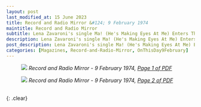 ```yaml
---
layout: post
last_modified_at: 15 June 2023
title: Record and Radio Mirror &#124; 9 February 1974
maintitle: Record and Radio Mirror
subtitle: Lena Zavaroni's single Ma! (He's Making Eyes At Me) Enters The Top 50 Charts At Number 30.
description: Lena Zavaroni's single Ma! (He's Making Eyes At Me) Enters The Top 50 Charts At Number 30.
post_description: Lena Zavaroni's single Ma! (He's Making Eyes At Me) Enters The Top 50 Charts At Number 30.
categories: [Magazines, Record-and-Radio-Mirror, OnThisDay9February]
---
```


<figure class="fig1">
<a href="/assets/images/magazines/1974-02-09-01-record-&-radio-mirror.png"><img src="/assets/images/magazines/1974-02-09-01-record-&-radio-mirror.png" class="full-width zoom-in" /></a>
<cite>Record and Radio Mirror - 9 February 1974, <a class="external-link" href="https://worldradiohistory.com/UK/Record-Mirror/70s/74/Record-Mirror-1974-02-09.pdf">Page 1 of PDF</a></cite>
</figure>

<figure class="fig2">
<a href="/assets/images/magazines/1974-02-09-02-record-&-radio-mirror.png"><img src="/assets/images/magazines/1974-02-09-02-record-&-radio-mirror.png" class="full-width zoom-in" /></a>
<cite>Record and Radio Mirror - 9 February 1974, <a class="external-link" href="https://worldradiohistory.com/UK/Record-Mirror/70s/74/Record-Mirror-1974-02-09.pdf#page=2">Page 2 of PDF</a></cite>
</figure>

<br />{: .clear}

